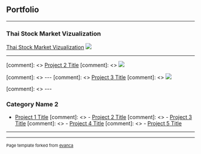 ## Portfolio

---

### Thai Stock Market Vizualization

[Thai Stock Market Vizualization](/sample_page)
<img src="images/dummy_thumbnail.jpg?raw=true"/>

---
[comment]: <> [Project 2 Title](/pdf/sample_presentation.pdf)
[comment]: <> <img src="images/dummy_thumbnail.jpg?raw=true"/>

[comment]: <> ---
[comment]: <> [Project 3 Title](http://example.com/)
[comment]: <> <img src="images/dummy_thumbnail.jpg?raw=true"/>

[comment]: <> ---

### Category Name 2

- [Project 1 Title](http://example.com/)
[comment]: <> - [Project 2 Title](http://example.com/)
[comment]: <> - [Project 3 Title](http://example.com/)
[comment]: <> - [Project 4 Title](http://example.com/)
[comment]: <> - [Project 5 Title](http://example.com/)

---




---
<p style="font-size:11px">Page template forked from <a href="https://github.com/evanca/quick-portfolio">evanca</a></p>
<!-- Remove above link if you don't want to attibute -->
